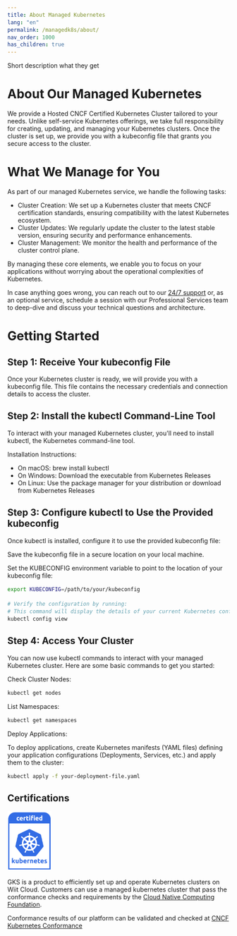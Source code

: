 ```yaml
---
title: About Managed Kubernetes
lang: "en"
permalink: /managedk8s/about/
nav_order: 1000
has_children: true
---
```

Short description what they get

# About Our Managed Kubernetes
We provide a Hosted CNCF Certified Kubernetes Cluster tailored to your needs. Unlike self-service Kubernetes offerings, we take full responsibility for creating, updating, and managing your Kubernetes clusters. Once the cluster is set up, we provide you with a kubeconfig file that grants you secure access to the cluster.

# What We Manage for You
As part of our managed Kubernetes service, we handle the following tasks:

- Cluster Creation: We set up a Kubernetes cluster that meets CNCF certification standards, ensuring compatibility with the latest Kubernetes ecosystem.
- Cluster Updates: We regularly update the cluster to the latest stable version, ensuring security and performance enhancements.
- Cluster Management: We monitor the health and performance of the cluster control plane.

By managing these core elements, we enable you to focus on your applications without worrying about the operational complexities of Kubernetes.

In case anything goes wrong, you can reach out to our [24/7 support](mailto:cks.de@wiit.cloud) or, as an optional service, schedule a session with our Professional Services team to deep-dive and discuss your technical questions and architecture.

# Getting Started
## Step 1: Receive Your kubeconfig File
Once your Kubernetes cluster is ready, we will provide you with a kubeconfig file. This file contains the necessary credentials and connection details to access the cluster.

## Step 2: Install the kubectl Command-Line Tool
To interact with your managed Kubernetes cluster, you'll need to install kubectl, the Kubernetes command-line tool.

Installation Instructions:
- On macOS: brew install kubectl
- On Windows: Download the executable from Kubernetes Releases
- On Linux: Use the package manager for your distribution or download from Kubernetes Releases

## Step 3: Configure kubectl to Use the Provided kubeconfig
Once kubectl is installed, configure it to use the provided kubeconfig file:

Save the kubeconfig file in a secure location on your local machine.

Set the KUBECONFIG environment variable to point to the location of your kubeconfig file:
```bash 
export KUBECONFIG=/path/to/your/kubeconfig

# Verify the configuration by running:
# This command will display the details of your current Kubernetes configuration.
kubectl config view 
```

## Step 4: Access Your Cluster
You can now use kubectl commands to interact with your managed Kubernetes cluster. Here are some basic commands to get you started:

Check Cluster Nodes:

```bash 
kubectl get nodes
```
List Namespaces:

```bash 
kubectl get namespaces
```
Deploy Applications:

To deploy applications, create Kubernetes manifests (YAML files) defining your application configurations (Deployments, Services, etc.) and apply them to the cluster:


```bash 
kubectl apply -f your-deployment-file.yaml
```

## Certifications

<img src="certified-kubernetes.png" alt="Certified Kubernetes Logo" width="100"/>

GKS is a product to efficiently set up and operate Kubernetes clusters on Wiit Cloud.
Customers can use a managed kubernetes cluster that pass the conformance checks and requirements by the
[Cloud Native Computing Foundation](https://cncf.io/ck).

Conformance results of our platform can be validated and checked at
[CNCF Kubernetes Conformance](https://github.com/cncf/k8s-conformance)